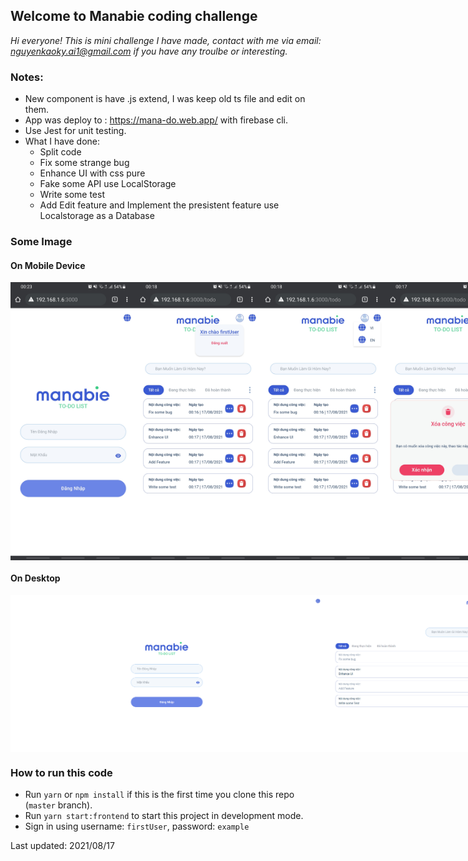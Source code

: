 ## Welcome to Manabie coding challenge

*Hi everyone!*
*This is mini challenge I have made, contact with me via email: nguyenkaoky.ai1@gmail.com if you have any troulbe or interesting.*

### Notes: 
- New component is have .js extend, I was keep old ts file and edit on them.
- App was deploy to : https://mana-do.web.app/ with firebase cli.
- Use Jest for unit testing.
- What I have done: 
    - Split code
    - Fix some strange bug
    - Enhance UI with css pure
    - Fake some API use LocalStorage
    - Write some test
    - Add Edit feature and Implement the presistent feature use Localstorage as a Database
### Some Image

#### On Mobile Device
<div style="display: flex">
<img src="/pic/mb.jpg" alt="drawing" width="200"/>
<img src="/pic/mb_1.jpg" alt="drawing" width="200"/>
<img src="/pic/mb_2.jpg" alt="drawing" width="200"/>
<img src="/pic/mb_3.jpg" alt="drawing" width="200"/>
<img src="/pic/mb_4.jpg" alt="drawing" width="200"/>
<img src="/pic/mb_5.jpg" alt="drawing" width="200"/>
</div>


#### On Desktop
<div style="display: flex">
<img src="/pic/pc_1.png" alt="drawing" width="500"/>
<img src="/pic/pc_2.png" alt="drawing" width="500"/>
</div>

### How to run this code
- Run ```yarn``` or ```npm install``` if this is the first time you clone this repo (`master` branch).
- Run  ```yarn start:frontend``` to start this project in development mode.
- Sign in using username: `firstUser`, password: `example`

Last updated: 2021/08/17

